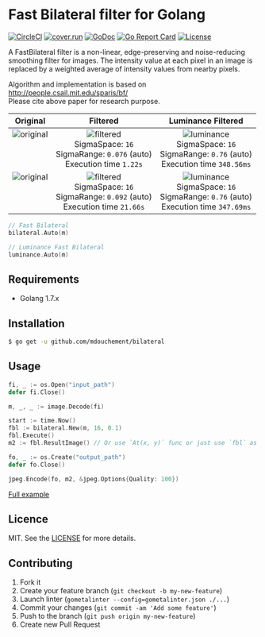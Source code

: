 # Fast Bilateral filter for Golang

[![CircleCI](https://circleci.com/gh/mdouchement/bilateral.svg?style=shield)](https://circleci.com/gh/mdouchement/bilateral)
[![cover.run](https://cover.run/go/github.com/mdouchement/bilateral.svg?style=flat&tag=golang-1.10)](https://cover.run/go?tag=golang-1.10&repo=github.com%2Fmdouchement%2Fbilateral)
[![GoDoc](https://img.shields.io/badge/godoc-reference-blue.svg)](https://godoc.org/github.com/mdouchement/bilateral)
[![Go Report Card](https://goreportcard.com/badge/github.com/mdouchement/bilateral)](https://goreportcard.com/report/github.com/mdouchement/bilateral)
[![License](https://img.shields.io/github/license/mdouchement/bilateral.svg)](http://opensource.org/licenses/MIT)

A FastBilateral filter is a non-linear, edge-preserving and noise-reducing
smoothing filter for images. The intensity value at each pixel in an image is
replaced by a weighted average of intensity values from nearby pixels.

Algorithm and implementation is based on http://people.csail.mit.edu/sparis/bf/ <br>
Please cite above paper for research purpose.



| Original | Filtered | Luminance Filtered |
|:--:|:--:|:--:|
| ![original](https://github.com/mdouchement/bilateral/blob/master/data/greekdome-gray.jpeg)<br><br><br><br> | ![filtered](https://github.com/mdouchement/bilateral/blob/master/data/greekdome-gray-filtered.jpeg)<br>SigmaSpace: `16`<br>SigmaRange: `0.076` (auto)<br>Execution time `1.22s` | ![luminance](https://github.com/mdouchement/bilateral/blob/master/data/greekdome-gray-filtered-lum.jpeg)<br>SigmaSpace: `16`<br>SigmaRange: `0.76` (auto)<br>Execution time `348.56ms` |
| ![original](https://github.com/mdouchement/bilateral/blob/master/data/greekdome.jpeg)<br><br><br><br> | ![filtered](https://github.com/mdouchement/bilateral/blob/master/data/greekdome-filtered.jpeg)<br>SigmaSpace: `16`<br>SigmaRange: `0.092` (auto)<br>Execution time `21.66s` | ![luminance](https://github.com/mdouchement/bilateral/blob/master/data/greekdome-filtered-lum.jpeg)<br>SigmaSpace: `16`<br>SigmaRange: `0.76` (auto)<br>Execution time `347.69ms` |

```go
// Fast Bilateral
bilateral.Auto(m)

// Luminance Fast Bilateral
luminance.Auto(m)
```

## Requirements

- Golang 1.7.x

## Installation

```bash
$ go get -u github.com/mdouchement/bilateral
```

## Usage

```go
fi, _ := os.Open("input_path")
defer fi.Close()

m, _, _ := image.Decode(fi)

start := time.Now()
fbl := bilateral.New(m, 16, 0.1)
fbl.Execute()
m2 := fbl.ResultImage() // Or use `At(x, y)` func or just use `fbl` as an image.Image for chained treatments.

fo, _ := os.Create("output_path")
defer fo.Close()

jpeg.Encode(fo, m2, &jpeg.Options{Quality: 100})
```

[Full example](https://github.com/mdouchement/bilateral/blob/master/data/main.go)

## Licence

MIT. See the [LICENSE](https://github.com/mdouchement/bilateral/blob/master/LICENSE) for more details.

## Contributing

1. Fork it
2. Create your feature branch (`git checkout -b my-new-feature`)
3. Launch linter (`gometalinter --config=gometalinter.json ./...`)
4. Commit your changes (`git commit -am 'Add some feature'`)
5. Push to the branch (`git push origin my-new-feature`)
6. Create new Pull Request
